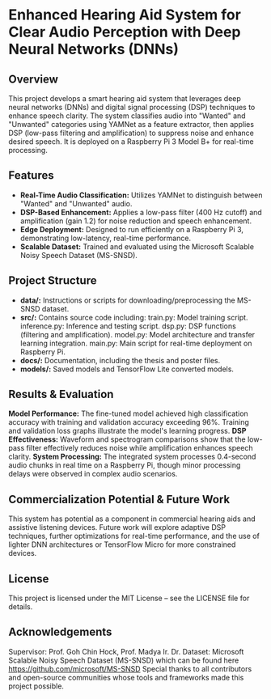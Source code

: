 # Enhanced Hearing Aid System for Clear Audio Perception with Deep Neural Networks (DNNs)

## Overview
This project develops a smart hearing aid system that leverages deep neural networks (DNNs) and digital signal processing (DSP) techniques to enhance speech clarity. The system classifies audio into "Wanted" and "Unwanted" categories using YAMNet as a feature extractor, then applies DSP (low-pass filtering and amplification) to suppress noise and enhance desired speech. It is deployed on a Raspberry Pi 3 Model B+ for real-time processing.

## Features
- **Real-Time Audio Classification:** Utilizes YAMNet to distinguish between "Wanted" and "Unwanted" audio.
- **DSP-Based Enhancement:** Applies a low-pass filter (400 Hz cutoff) and amplification (gain 1.2) for noise reduction and speech enhancement.
- **Edge Deployment:** Designed to run efficiently on a Raspberry Pi 3, demonstrating low-latency, real-time performance.
- **Scalable Dataset:** Trained and evaluated using the Microsoft Scalable Noisy Speech Dataset (MS-SNSD).

## Project Structure
- **data/:** Instructions or scripts for downloading/preprocessing the MS-SNSD dataset.
- **src/:** Contains source code including:
    train.py: Model training script.
    inference.py: Inference and testing script.
    dsp.py: DSP functions (filtering and amplification).
    model.py: Model architecture and transfer learning integration.
    main.py: Main script for real-time deployment on Raspberry Pi.
- **docs/:** Documentation, including the thesis and poster files.
- **models/:** Saved models and TensorFlow Lite converted models.

## Results & Evaluation
**Model Performance:**
The fine-tuned model achieved high classification accuracy with training and validation accuracy exceeding 96%. Training and validation loss graphs illustrate the model's learning progress.
**DSP Effectiveness:**
Waveform and spectrogram comparisons show that the low-pass filter effectively reduces noise while amplification enhances speech clarity.
**System Processing:**
The integrated system processes 0.4-second audio chunks in real time on a Raspberry Pi, though minor processing delays were observed in complex audio scenarios.

## Commercialization Potential & Future Work
This system has potential as a component in commercial hearing aids and assistive listening devices. Future work will explore adaptive DSP techniques, further optimizations for real-time performance, and the use of lighter DNN architectures or TensorFlow Micro for more constrained devices.

## License
This project is licensed under the MIT License – see the LICENSE file for details.

## Acknowledgements
Supervisor: Prof. Goh Chin Hock, Prof. Madya Ir. Dr.
Dataset: Microsoft Scalable Noisy Speech Dataset (MS-SNSD) which can be found here https://github.com/microsoft/MS-SNSD
Special thanks to all contributors and open-source communities whose tools and frameworks made this project possible.
